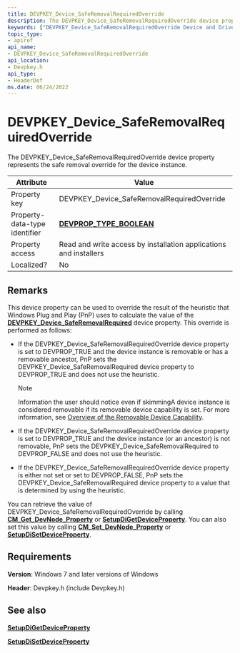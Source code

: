 ```yaml
---
title: DEVPKEY_Device_SafeRemovalRequiredOverride
description: The DEVPKEY_Device_SafeRemovalRequiredOverride device property represents the safe removal override for the device instance.
keywords: ["DEVPKEY_Device_SafeRemovalRequiredOverride Device and Driver Installation"]
topic_type:
- apiref
api_name:
- DEVPKEY_Device_SafeRemovalRequiredOverride
api_location:
- Devpkey.h
api_type:
- HeaderDef
ms.date: 06/24/2022
---
```


# DEVPKEY_Device_SafeRemovalRequiredOverride

The DEVPKEY_Device_SafeRemovalRequiredOverride device property represents the safe removal override for the device instance.

| Attribute | Value |
|--|--|
| Property key | DEVPKEY_Device_SafeRemovalRequiredOverride |
| Property-data-type identifier | [**DEVPROP_TYPE_BOOLEAN**](devprop-type-boolean.md) |
| Property access | Read and write access by installation applications and installers |
| Localized? | No |

## Remarks

This device property can be used to override the result of the heuristic that Windows Plug and Play (PnP) uses to calculate the value of the [**DEVPKEY_Device_SafeRemovalRequired**](devpkey-device-saferemovalrequired.md) device property. This override is performed as follows:

- If the DEVPKEY_Device_SafeRemovalRequiredOverride device property is set to DEVPROP_TRUE and the device instance is removable or has a removable ancestor, PnP sets the DEVPKEY_Device_SafeRemovalRequired device property to DEVPROP_TRUE and does not use the heuristic.

    > [!NOTE]
    > Information the user should notice even if skimmingA device instance is considered removable if its removable device capability is set. For more information, see [Overview of the Removable Device Capability](./overview-of-the-removable-device-capability.md).

- If the DEVPKEY_Device_SafeRemovalRequiredOverride device property is set to DEVPROP_TRUE and the device instance (or an ancestor) is not removable, PnP sets the DEVPKEY_Device_SafeRemovalRequired to DEVPROP_FALSE and does not use the heuristic.

- If the DEVPKEY_Device_SafeRemovalRequiredOverride device property is either not set or set to DEVPROP_FALSE, PnP sets the DEVPKEY_Device_SafeRemovalRequired device property to a value that is determined by using the heuristic.

You can retrieve the value of DEVPKEY_Device_SafeRemovalRequiredOverride by calling [**CM_Get_DevNode_Property**](/windows/win32/api/cfgmgr32/nf-cfgmgr32-cm_get_devnode_propertyw) or [**SetupDiGetDeviceProperty**](/windows/win32/api/setupapi/nf-setupapi-setupdigetdevicepropertyw). You can also set this value by calling [**CM_Set_DevNode_Property**](/windows/win32/api/cfgmgr32/nf-cfgmgr32-cm_set_devnode_propertyw) or [**SetupDiSetDeviceProperty**](/windows/win32/api/setupapi/nf-setupapi-setupdisetdevicepropertyw).

## Requirements

**Version**: Windows 7 and later versions of Windows

**Header**: Devpkey.h (include Devpkey.h)

## See also

[**SetupDiGetDeviceProperty**](/windows/win32/api/setupapi/nf-setupapi-setupdigetdevicepropertyw)

[**SetupDiSetDeviceProperty**](/windows/win32/api/setupapi/nf-setupapi-setupdisetdevicepropertyw)
